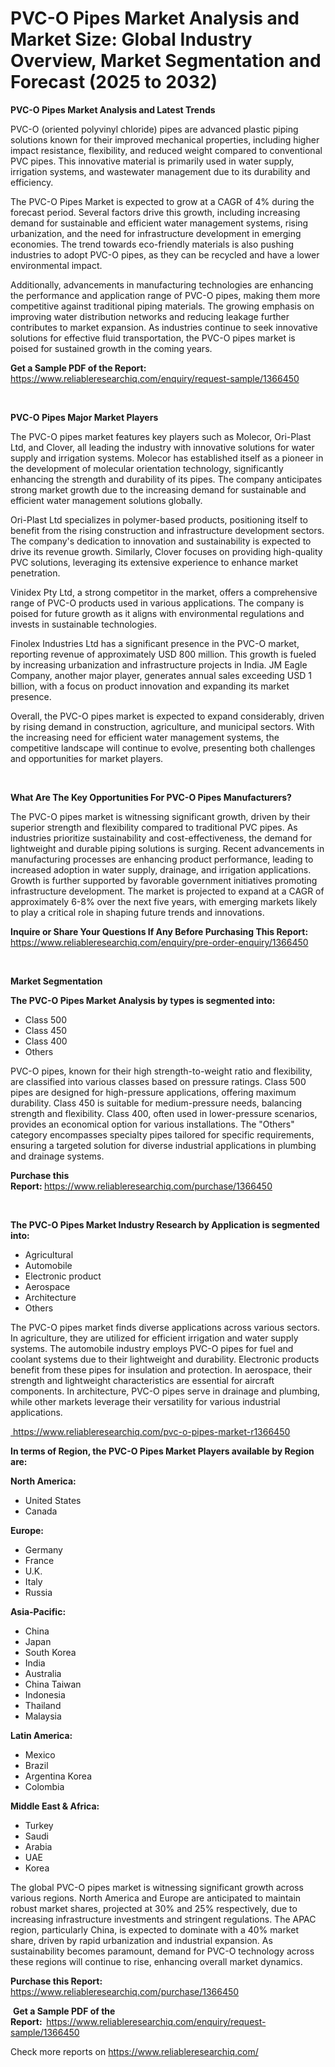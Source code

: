 <p><h1>PVC-O Pipes Market Analysis and Market Size: Global Industry Overview, Market Segmentation and Forecast (2025 to 2032)</h1></p><p><strong>PVC-O Pipes Market Analysis and Latest Trends</strong></p>
<p><p>PVC-O (oriented polyvinyl chloride) pipes are advanced plastic piping solutions known for their improved mechanical properties, including higher impact resistance, flexibility, and reduced weight compared to conventional PVC pipes. This innovative material is primarily used in water supply, irrigation systems, and wastewater management due to its durability and efficiency.</p><p>The PVC-O Pipes Market is expected to grow at a CAGR of 4% during the forecast period. Several factors drive this growth, including increasing demand for sustainable and efficient water management systems, rising urbanization, and the need for infrastructure development in emerging economies. The trend towards eco-friendly materials is also pushing industries to adopt PVC-O pipes, as they can be recycled and have a lower environmental impact.</p><p>Additionally, advancements in manufacturing technologies are enhancing the performance and application range of PVC-O pipes, making them more competitive against traditional piping materials. The growing emphasis on improving water distribution networks and reducing leakage further contributes to market expansion. As industries continue to seek innovative solutions for effective fluid transportation, the PVC-O pipes market is poised for sustained growth in the coming years.</p></p>
<p><strong>Get a Sample PDF of the Report:&nbsp;</strong> <a href="https://www.reliableresearchiq.com/enquiry/request-sample/1366450?utm_campaign=2999&utm_medium=2&utm_source=Github&utm_content=ia&utm_term=22032025&utm_id=pvc-o-pipes">https://www.reliableresearchiq.com/enquiry/request-sample/1366450</a></p>
<p>&nbsp;</p>
<p><strong>PVC-O Pipes Major Market Players</strong></p>
<p><p>The PVC-O pipes market features key players such as Molecor, Ori-Plast Ltd, and Clover, all leading the industry with innovative solutions for water supply and irrigation systems. Molecor has established itself as a pioneer in the development of molecular orientation technology, significantly enhancing the strength and durability of its pipes. The company anticipates strong market growth due to the increasing demand for sustainable and efficient water management solutions globally.</p><p>Ori-Plast Ltd specializes in polymer-based products, positioning itself to benefit from the rising construction and infrastructure development sectors. The company's dedication to innovation and sustainability is expected to drive its revenue growth. Similarly, Clover focuses on providing high-quality PVC solutions, leveraging its extensive experience to enhance market penetration.</p><p>Vinidex Pty Ltd, a strong competitor in the market, offers a comprehensive range of PVC-O products used in various applications. The company is poised for future growth as it aligns with environmental regulations and invests in sustainable technologies.</p><p>Finolex Industries Ltd has a significant presence in the PVC-O market, reporting revenue of approximately USD 800 million. This growth is fueled by increasing urbanization and infrastructure projects in India. JM Eagle Company, another major player, generates annual sales exceeding USD 1 billion, with a focus on product innovation and expanding its market presence.</p><p>Overall, the PVC-O pipes market is expected to expand considerably, driven by rising demand in construction, agriculture, and municipal sectors. With the increasing need for efficient water management systems, the competitive landscape will continue to evolve, presenting both challenges and opportunities for market players.</p></p>
<p>&nbsp;</p>
<p><strong>What Are The Key Opportunities For PVC-O Pipes Manufacturers?</strong></p>
<p><p>The PVC-O pipes market is witnessing significant growth, driven by their superior strength and flexibility compared to traditional PVC pipes. As industries prioritize sustainability and cost-effectiveness, the demand for lightweight and durable piping solutions is surging. Recent advancements in manufacturing processes are enhancing product performance, leading to increased adoption in water supply, drainage, and irrigation applications. Growth is further supported by favorable government initiatives promoting infrastructure development. The market is projected to expand at a CAGR of approximately 6-8% over the next five years, with emerging markets likely to play a critical role in shaping future trends and innovations.</p></p>
<p><strong>Inquire or Share Your Questions If Any Before Purchasing This Report:</strong> <a href="https://www.reliableresearchiq.com/enquiry/pre-order-enquiry/1366450?utm_campaign=2999&utm_medium=2&utm_source=Github&utm_content=ia&utm_term=22032025&utm_id=pvc-o-pipes">https://www.reliableresearchiq.com/enquiry/pre-order-enquiry/1366450</a></p>
<p>&nbsp;</p>
<p><strong>Market Segmentation</strong></p>
<p><strong>The PVC-O Pipes Market Analysis by types is segmented into:</strong></p>
<p><ul><li>Class 500</li><li>Class 450</li><li>Class 400</li><li>Others</li></ul></p>
<p><p>PVC-O pipes, known for their high strength-to-weight ratio and flexibility, are classified into various classes based on pressure ratings. Class 500 pipes are designed for high-pressure applications, offering maximum durability. Class 450 is suitable for medium-pressure needs, balancing strength and flexibility. Class 400, often used in lower-pressure scenarios, provides an economical option for various installations. The "Others" category encompasses specialty pipes tailored for specific requirements, ensuring a targeted solution for diverse industrial applications in plumbing and drainage systems.</p></p>
<p><strong>Purchase this Report:&nbsp;</strong><a href="https://www.reliableresearchiq.com/purchase/1366450?utm_campaign=2999&utm_medium=2&utm_source=Github&utm_content=ia&utm_term=22032025&utm_id=pvc-o-pipes">https://www.reliableresearchiq.com/purchase/1366450</a></p>
<p>&nbsp;</p>
<p><strong>The PVC-O Pipes Market Industry Research by Application is segmented into:</strong></p>
<p><ul><li>Agricultural</li><li>Automobile</li><li>Electronic product</li><li>Aerospace</li><li>Architecture</li><li>Others</li></ul></p>
<p><p>The PVC-O pipes market finds diverse applications across various sectors. In agriculture, they are utilized for efficient irrigation and water supply systems. The automobile industry employs PVC-O pipes for fuel and coolant systems due to their lightweight and durability. Electronic products benefit from these pipes for insulation and protection. In aerospace, their strength and lightweight characteristics are essential for aircraft components. In architecture, PVC-O pipes serve in drainage and plumbing, while other markets leverage their versatility for various industrial applications.</p></p>
<p><a href="https://www.reliableresearchiq.com/pvc-o-pipes-market-r1366450?utm_campaign=2999&utm_medium=2&utm_source=Github&utm_content=ia&utm_term=22032025&utm_id=pvc-o-pipes">&nbsp;https://www.reliableresearchiq.com/pvc-o-pipes-market-r1366450</a></p>
<p><strong>In terms of Region, the PVC-O Pipes Market Players available by Region are:</strong></p>
<p>
    <p> <strong> North America: </strong>
        <ul>
            <li>United States</li>
            <li>Canada</li>
        </ul>
        </p> 
    <p> <strong> Europe: </strong>
        <ul>
            <li>Germany</li>
            <li>France</li>
            <li>U.K.</li>
            <li>Italy</li>
            <li>Russia</li>
        </ul>
        </p> 
    <p> <strong> Asia-Pacific: </strong>
        <ul>
            <li>China</li>
            <li>Japan</li>
            <li>South Korea</li>
            <li>India</li>
            <li>Australia</li>
            <li>China Taiwan</li>
            <li>Indonesia</li>
            <li>Thailand</li>
            <li>Malaysia</li>
        </ul>
        </p> 
    <p> <strong> Latin America: </strong>
        <ul>
            <li>Mexico</li>
            <li>Brazil</li>
            <li>Argentina Korea</li>
            <li>Colombia</li>
        </ul>
        </p> 
    <p> <strong> Middle East & Africa: </strong>
        <ul>
            <li>Turkey</li>
            <li>Saudi</li>
            <li>Arabia</li>
            <li>UAE</li>
            <li>Korea</li>
        </ul>
    </p>
    </p>
<p><p>The global PVC-O pipes market is witnessing significant growth across various regions. North America and Europe are anticipated to maintain robust market shares, projected at 30% and 25% respectively, due to increasing infrastructure investments and stringent regulations. The APAC region, particularly China, is expected to dominate with a 40% market share, driven by rapid urbanization and industrial expansion. As sustainability becomes paramount, demand for PVC-O technology across these regions will continue to rise, enhancing overall market dynamics.</p></p>
<p><strong>Purchase this Report: </strong><a href="https://www.reliableresearchiq.com/purchase/1366450?utm_campaign=2999&utm_medium=2&utm_source=Github&utm_content=ia&utm_term=22032025&utm_id=pvc-o-pipes">https://www.reliableresearchiq.com/purchase/1366450</a></p>
<p>&nbsp;<strong>Get a Sample PDF of the Report:&nbsp;&nbsp;</strong><a href="https://www.reliableresearchiq.com/enquiry/request-sample/1366450?utm_campaign=2999&utm_medium=2&utm_source=Github&utm_content=ia&utm_term=22032025&utm_id=pvc-o-pipes">https://www.reliableresearchiq.com/enquiry/request-sample/1366450</a></p>
<p><strong></strong></p>
<p>Check more reports on <a href="https://www.reliableresearchiq.com/?utm_campaign=2999&utm_medium=2&utm_source=Github&utm_content=ia&utm_term=22032025&utm_id=pvc-o-pipes">https://www.reliableresearchiq.com/</a></p>